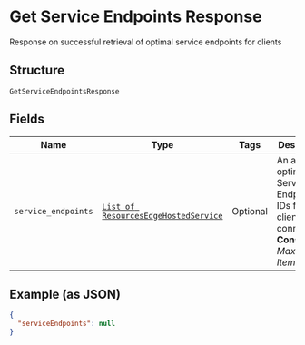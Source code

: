 
# Get Service Endpoints Response

Response on successful retrieval of optimal service endpoints for clients

## Structure

`GetServiceEndpointsResponse`

## Fields

| Name | Type | Tags | Description |
|  --- | --- | --- | --- |
| `service_endpoints` | [`List of ResourcesEdgeHostedService`](../../doc/models/resources-edge-hosted-service.md) | Optional | An array of optimal Service Endpoint IDs for clients to connect to<br>**Constraints**: *Maximum Items*: `100` |

## Example (as JSON)

```json
{
  "serviceEndpoints": null
}
```


